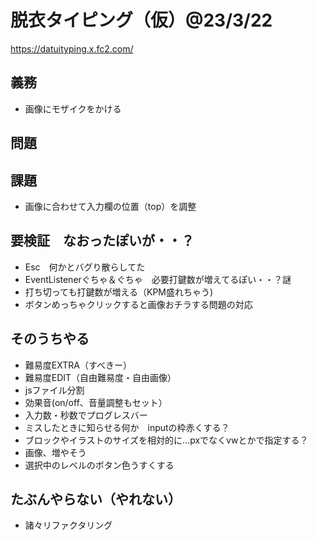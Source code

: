 # 脱衣タイピング（仮）@23/3/22
https://datuityping.x.fc2.com/
  
## 義務
* 画像にモザイクをかける
  
## 問題
  
## 課題
* 画像に合わせて入力欄の位置（top）を調整
  
## 要検証　なおったぽいが・・？
* Esc　何かとバグり散らしてた
* EventListenerぐちゃ＆ぐちゃ　必要打鍵数が増えてるぽい・・？謎
* 打ち切っても打鍵数が増える（KPM盛れちゃう)
* ボタンめっちゃクリックすると画像おチラする問題の対応
  
## そのうちやる
* 難易度EXTRA（すべきー）
* 難易度EDIT（自由難易度・自由画像）
* jsファイル分割
* 効果音(on/off、音量調整もセット）
* 入力数・秒数でプログレスバー
* ミスしたときに知らせる何か　inputの枠赤くする？
* ブロックやイラストのサイズを相対的に…pxでなくvwとかで指定する？
* 画像、増やそう
* 選択中のレベルのボタン色うすくする

## たぶんやらない（やれない）
* 諸々リファクタリング

